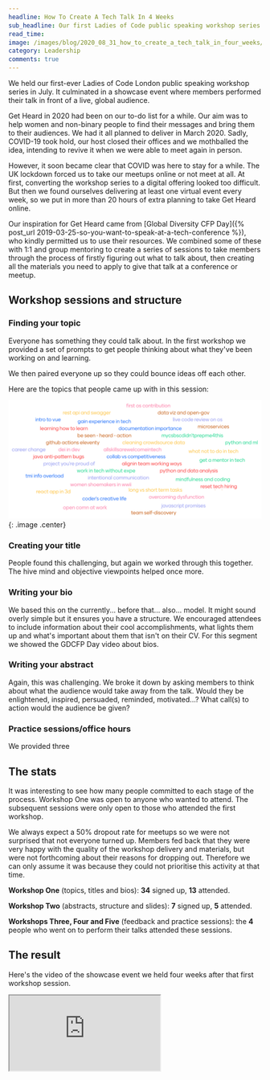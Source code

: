 ```yaml
---
headline: How To Create A Tech Talk In 4 Weeks
sub_headline: Our first Ladies of Code public speaking workshop series helped four women write and perform a tech talk.
read_time: 
image: /images/blog/2020_08_31_how_to_create_a_tech_talk_in_four_weeks/get_heard_2020_banner.png
category: Leadership
comments: true
---
```


We held our first-ever Ladies of Code London public speaking workshop series in July.  It culminated in a showcase event where members performed their talk in front of a live, global audience.

Get Heard in 2020 had been on our to-do list for a while.  Our aim was to help women and non-binary people to find their messages and bring them to their audiences.  We had it all planned to deliver in March 2020.  Sadly, COVID-19 took hold, our host closed their offices and we mothballed the idea, intending to revive it when we were able to meet again in person.

However, it soon became clear that COVID was here to stay for a while.  The UK lockdown forced us to take our meetups online or not meet at all.  At first, converting the workshop series to a digital offering looked too difficult.  But then we found ourselves delivering at least one virtual event every week, so we put in more than 20 hours of extra planning to take Get Heard online.

Our inspiration for Get Heard came from [Global Diversity CFP Day]({% post_url 2019-03-25-so-you-want-to-speak-at-a-tech-conference %}), who kindly permitted us to use their resources.  We combined some of these with 1:1 and group mentoring to create a series of sessions to take members through the process of firstly figuring out what to talk about, then creating all the materials you need to apply to give that talk at a conference or meetup.

## Workshop sessions and structure

### Finding your topic

Everyone has something they could talk about.  In the first workshop we provided a set of prompts to get people thinking about what they've been working on and learning.

We then paired everyone up so they could bounce ideas off each other.

Here are the topics that people came up with in this session:

![image](/images/blog/2020_08_31_how_to_create_a_tech_talk_in_four_weeks/get_heard_july_word_cloud.png){: .image .center}

### Creating your title

People found this challenging, but again we worked through this together.  The hive mind and objective viewpoints helped once more.

### Writing your bio

We based this on the currently... before that... also... model.  It might sound overly simple but it ensures you have a structure.  We encouraged attendees to include information about their cool accomplishments, what lights them up and what's important about them that isn't on their CV.  For this segment we showed the GDCFP Day video about bios.

### Writing your abstract

Again, this was challenging.  We broke it down by asking members to think about what the audience would take away from the talk.  Would they be enlightened, inspired, persuaded, reminded, motivated...?  What call(s) to action would the audience be given?

### Practice sessions/office hours

We provided three 

## The stats

It was interesting to see how many people committed to each stage of the process.  Workshop One was open to anyone who wanted to attend.  The subsequent sessions were only open to those who attended the first workshop.

We always expect a 50% dropout rate for meetups so we were not surprised that not everyone turned up.  Members fed back that they were very happy with the quality of the workshop delivery and materials, but were not forthcoming about their reasons for dropping out.  Therefore we can only assume it was because they could not prioritise this activity at that time.

**Workshop One** (topics, titles and bios): **34** signed up, **13** attended.

**Workshop Two** (abstracts, structure and slides): **7** signed up, **5** attended.

**Workshops Three, Four and Five** (feedback and practice sessions): the **4** people who went on to perform their talks attended these sessions.

## The result

Here's the video of the showcase event we held four weeks after that first workshop session.

<div class="embed-responsive embed-responsive-16by9">
  <iframe class="embed-responsive-item" src="https://www.youtube.com/embed/KGG3PXYwKIE" allowfullscreen></iframe>
</div><br/>
